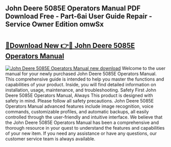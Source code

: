 ## John Deere 5085E Operators Manual PDF Download Free - Part-6ai User Guide Repair - Service Owner Edition omwSx

# <h2><a href="http://bc93708.oget.top/?id=John+Deere+5085E+Operators+Manual">🔗Download New 👉🔴 John Deere 5085E Operators Manual</a></h2>

[![John Deere 5085E Operators Manual new download](https://i.imgur.com/5g1atiW.png)](http://bc93708.oget.top/?id=John+Deere+5085E+Operators+Manual)
Welcome to the user manual for your newly purchased John Deere 5085E Operators Manual. This comprehensive guide is intended to help you master the functions and capabilities of your product. Inside, you will find detailed information on installation, usage, maintenance, and troubleshooting. Safety First John Deere 5085E Operators Manual, Always This product is designed with safety in mind. Please follow all safety precautions. John Deere 5085E Operators Manual advanced features include image recognition, voice commands, customizable profiles, and automatic backups, all easily controlled through the user-friendly and intuitive interface. We believe that the John Deere 5085E Operators Manual has been a comprehensive and thorough resource in your quest to understand the features and capabilities of your new item. If you need any assistance or have any questions, our customer service team is always available.
